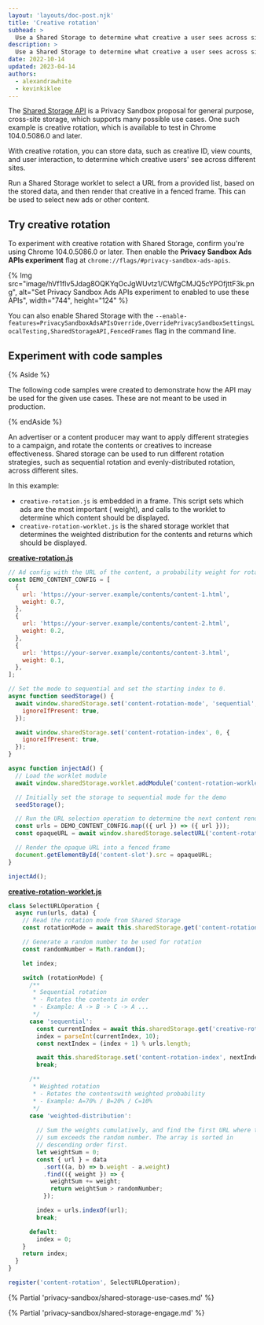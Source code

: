 ```yaml
---
layout: 'layouts/doc-post.njk'
title: 'Creative rotation'
subhead: >
  Use a Shared Storage to determine what creative a user sees across sites.
description: >
  Use a Shared Storage to determine what creative a user sees across sites.
date: 2022-10-14
updated: 2023-04-14
authors:
  - alexandrawhite
  - kevinkiklee
---
```


The [Shared Storage API](/docs/privacy-sandbox/shared-storage/) is a Privacy
Sandbox proposal for general purpose, cross-site storage, which supports many
possible use cases. One such example is creative rotation, which is available
to test in Chrome 104.0.5086.0 and later.

With creative rotation, you can store data, such as creative ID, view
counts, and user interaction, to determine which creative users' see across
different sites.

Run a Shared Storage worklet to select a URL from a provided list, based on the
stored data, and then render that creative in a fenced frame. This can be used
to select new ads or other content. 

## Try creative rotation

To experiment with creative rotation with Shared Storage, confirm you're using Chrome 104.0.5086.0 or later. Then enable the **Privacy Sandbox Ads APIs experiment** flag at `chrome://flags/#privacy-sandbox-ads-apis`.

{% Img
	src="image/hVf1flv5Jdag8OQKYqOcJgWUvtz1/CWfgCMJQ5cYPOfjttF3k.png",
	alt="Set Privacy Sandbox Ads APIs experiment to enabled to use these APIs",
	width="744", height="124"
%}

You can also enable Shared Storage with the `--enable-features=PrivacySandboxAdsAPIsOverride,OverridePrivacySandboxSettingsLocalTesting,SharedStorageAPI,FencedFrames` flag in the command line. 

## Experiment with code samples

{% Aside %}

The following code samples were created to demonstrate how the API may be used
for the given use cases. These are not meant to be used in production.

{% endAside %}

An advertiser or a content producer may want to apply different strategies to a
campaign, and rotate the contents or creatives to increase effectiveness. 
Shared storage can be used to run different rotation strategies, such as
sequential rotation and evenly-distributed rotation, across different sites.

In this example:

*   `creative-rotation.js` is embedded in a frame. This script sets which ads are the most important ( weight), and calls to the worklet to determine which content should be displayed.
*   `creative-rotation-worklet.js`  is the shared storage worklet that determines the weighted distribution for the contents and returns which should be displayed.

**[creative-rotation.js](https://github.com/GoogleChromeLabs/shared-storage-demo/blob/main/sites/content-producer/url-selection/creative-rotation.js)**

```js
// Ad config with the URL of the content, a probability weight for rotation, and the clickthrough rate.
const DEMO_CONTENT_CONFIG = [
  {
    url: 'https://your-server.example/contents/content-1.html',
    weight: 0.7,
  },
  {
    url: 'https://your-server.example/contents/content-2.html',
    weight: 0.2,
  },
  {
    url: 'https://your-server.example/contents/content-3.html',
    weight: 0.1,
  },
];

// Set the mode to sequential and set the starting index to 0.
async function seedStorage() {
  await window.sharedStorage.set('content-rotation-mode', 'sequential', {
    ignoreIfPresent: true,
  });

  await window.sharedStorage.set('content-rotation-index', 0, {
    ignoreIfPresent: true,
  });
}

async function injectAd() {
  // Load the worklet module
  await window.sharedStorage.worklet.addModule('content-rotation-worklet.js');

  // Initially set the storage to sequential mode for the demo
  seedStorage();

  // Run the URL selection operation to determine the next content rendered.
  const urls = DEMO_CONTENT_CONFIG.map(({ url }) => ({ url }));
  const opaqueURL = await window.sharedStorage.selectURL('content-rotation', urls, { data: DEMO_CONTENT_CONFIG });

  // Render the opaque URL into a fenced frame
  document.getElementById('content-slot').src = opaqueURL;
}

injectAd();
```

**[creative-rotation-worklet.js](https://github.com/GoogleChromeLabs/shared-storage-demo/blob/main/sites/content-producer/url-selection/creative-rotation-worklet.js)**

```js
class SelectURLOperation {
  async run(urls, data) {
    // Read the rotation mode from Shared Storage
    const rotationMode = await this.sharedStorage.get('content-rotation-mode');

    // Generate a random number to be used for rotation
    const randomNumber = Math.random();

    let index;

    switch (rotationMode) {
      /**
       * Sequential rotation
       * - Rotates the contents in order
       * - Example: A -> B -> C -> A ...
       */
      case 'sequential':
        const currentIndex = await this.sharedStorage.get('creative-rotation-index');
        index = parseInt(currentIndex, 10);
        const nextIndex = (index + 1) % urls.length;

        await this.sharedStorage.set('content-rotation-index', nextIndex);
        break;

      /**
       * Weighted rotation
       * - Rotates the contentswith weighted probability
       * - Example: A=70% / B=20% / C=10%
       */
      case 'weighted-distribution':
        
        // Sum the weights cumulatively, and find the first URL where the
        // sum exceeds the random number. The array is sorted in
        // descending order first.
        let weightSum = 0;
        const { url } = data
          .sort((a, b) => b.weight - a.weight)
          .find(({ weight }) => {
            weightSum += weight;
            return weightSum > randomNumber;
          });

        index = urls.indexOf(url);
        break;

      default:
        index = 0;
    }
    return index;
  }
}

register('content-rotation', SelectURLOperation);
```

{% Partial 'privacy-sandbox/shared-storage-use-cases.md' %}

{% Partial 'privacy-sandbox/shared-storage-engage.md' %}
